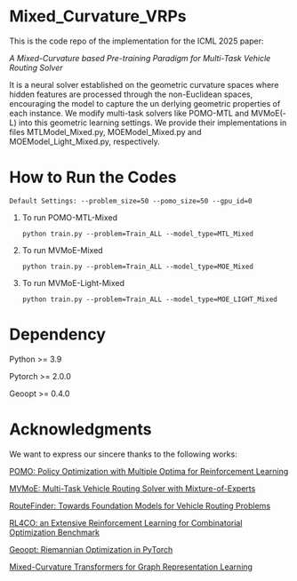 # Mixed_Curvature_VRPs
This is the code repo of the implementation for the ICML 2025 paper: 

*A Mixed-Curvature based Pre-training Paradigm for Multi-Task Vehicle Routing Solver*

It is a neural solver established on the geometric curvature spaces where hidden features are processed through the non-Euclidean spaces, encouraging the model to capture the un
derlying geometric properties of each instance. We modify multi-task solvers like POMO-MTL and MVMoE(-L) into this geometric learning settings. We provide their implementations in files MTLModel_Mixed.py, MOEModel_Mixed.py and MOEModel_Light_Mixed.py, respectively.

# How to Run the Codes

    Default Settings: --problem_size=50 --pomo_size=50 --gpu_id=0

1. To run POMO-MTL-Mixed
   
       python train.py --problem=Train_ALL --model_type=MTL_Mixed
   
3. To run MVMoE-Mixed
   
       python train.py --problem=Train_ALL --model_type=MOE_Mixed
   
5. To run MVMoE-Light-Mixed
   
       python train.py --problem=Train_ALL --model_type=MOE_LIGHT_Mixed

# Dependency
Python >= 3.9

Pytorch >= 2.0.0

Geoopt >= 0.4.0

# Acknowledgments
We want to express our sincere thanks to the following works:

[POMO: Policy Optimization with Multiple Optima for Reinforcement Learning](https://github.com/yd-kwon/POMO)

[MVMoE: Multi-Task Vehicle Routing Solver with Mixture-of-Experts](https://github.com/RoyalSkye/Routing-MVMoE)

[RouteFinder: Towards Foundation Models for Vehicle Routing Problems](https://github.com/ai4co/routefinder)

[RL4CO: an Extensive Reinforcement Learning for Combinatorial Optimization Benchmark](https://github.com/ai4co/rl4co)

[Geoopt: Riemannian Optimization in PyTorch](https://github.com/geoopt/geoopt)

[Mixed-Curvature Transformers for Graph Representation Learning](https://openreview.net/forum?id=DFnk58DwTE)

